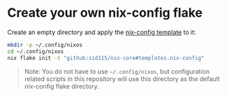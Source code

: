 # Create your own nix-config flake

Create an empty directory and apply the [nix-config template](https://github.com/sid115/nix-core/tree/master/templates/nix-config) to it:

```bash
mkdir -p ~/.config/nixos
cd ~/.config/nixos
nix flake init -t "github:sid115/nix-core#templates.nix-config"
```

> Note: You do not have to use `~/.config/nixos`, but configuration related scripts in this repository will use this directory as the default nix-config flake directory.

